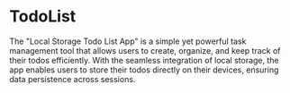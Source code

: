 # TodoList
The "Local Storage Todo List App" is a simple yet powerful task management tool that allows users to create, organize, and keep track of their todos efficiently. With the seamless integration of local storage, the app enables users to store their todos directly on their devices, ensuring data persistence across sessions.
